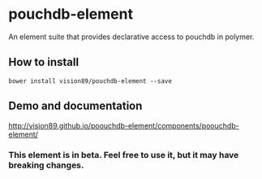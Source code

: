 # pouchdb-element

An element suite that provides declarative access to pouchdb in polymer.

## How to install

    bower install vision89/pouchdb-element --save
    
## Demo and documentation    

  http://vision89.github.io/poouchdb-element/components/poouchdb-element/
  
### This element is in beta.  Feel free to use it, but it may have breaking changes.